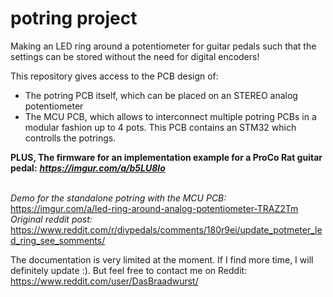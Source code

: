 # potring project
Making an LED ring around a potentiometer for guitar pedals such that the settings can be stored without the need for digital encoders!

This repository gives access to the PCB design of:
- The potring PCB itself, which can be placed on an STEREO analog potentiometer
- The MCU PCB, which allows to interconnect multiple potring PCBs in a modular fashion up to 4 pots. This PCB contains an STM32 which controlls the potrings.

**PLUS, The firmware for an implementation example for a ProCo Rat guitar pedal:**
***https://imgur.com/a/b5LU8lo***

\
*Demo for the standalone potring with the MCU PCB:* \
https://imgur.com/a/led-ring-around-analog-potentiometer-TRAZ2Tm \
*Original reddit post:*
https://www.reddit.com/r/diypedals/comments/180r9ei/update_potmeter_led_ring_see_somments/

The documentation is very limited at the moment. If I find more time, I will definitely update :). But feel free to contact me on Reddit:
https://www.reddit.com/user/DasBraadwurst/

